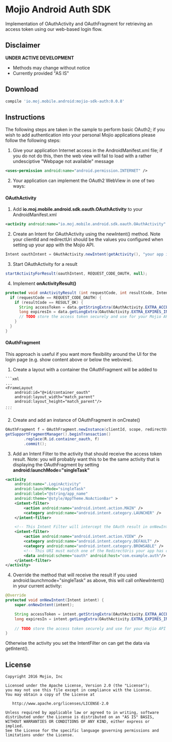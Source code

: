 # Mojio Android Auth SDK #

Implementation of OAuthActivity and OAuthFragment for retrieving an access token using our 
web-based login flow.

## Disclaimer ##
**UNDER ACTIVE DEVELOPMENT**

* Methods may change without notice
* Currently provided "AS IS"

## Download ##
```gradle
compile 'io.moj.mobile.android:mojio-sdk-auth:0.0.8'
```

## Instructions ##
The following steps are taken in the sample to perform basic OAuth2; if you wish to add authentication into your personal Mojio applications please follow the following steps:

1. Give your application Internet access in the AndroidManifest.xml file; if you do not do this, then the web view will fail to load with a rather undesciptive "Webpage not available" message
  
  ```xml
  <uses-permission android:name="android.permission.INTERNET" />
  ````

2. Your application can implement the OAuth2 WebView in one of two ways:

#### OAuthActivity ####
  1. Add **io.moj.mobile.android.sdk.oauth.OAuthActivity** to your AndroidManifest.xml
  
  ```xml
  <activity android:name="io.moj.mobile.android.sdk.oauth.OAuthActivity" />
  ```

  2. Create an Intent for OAuthActivity using the newIntent() method. Note your clientId and redirectUri should be the values
  you configured when setting up your app with the Mojio API.
  
  ```java
  Intent oauthIntent = OAuthActivity.newIntent(getActivity(), "your app id", "full", "oauth://com.example.auth");
  ```
  
  3. Start OAuthActivity for a result
  
  ```java
  startActivityForResult(oauthIntent, REQUEST_CODE_OAUTH, null);
  ```
  
  4. Implement **onActivityResult()**
  
  ```java
  protected void onActivityResult (int requestCode, int resultCode, Intent data) {
    if (requestCode == REQUEST_CODE_OAUTH) {
      if (resultCode == RESULT_OK) {
        String accessToken = data.getStringExtra(OAuthActivity.EXTRA_ACCESS_TOKEN);
        long expiresIn = data.getLongExtra(OAuthActivity.EXTRA_EXPIRES_IN, 0);
        // TODO store the access token securely and use for your Mojio API requests
      }
    }
  }
  ```

#### OAuthFragment ####
This approach is useful if you want more flexibility around the UI for the login page (e.g. show content above or below the webview).
  1. Create a layout with a container the OAuthFragment will be added to
  
    ```xml
    ...
    <FrameLayout
        android:id="@+id/container_oauth"
        android:layout_width="match_parent"
        android:layout_height="match_parent"/>
    ...
    ```
    
  2. Create and add an instance of OAuthFragment in onCreate()
  
  ```java
  OAuthFragment f = OAuthFragment.newInstance(clientId, scope, redirectUri);
  getSupportFragmentManager().beginTransaction()
          .replace(R.id.container_oauth, f)
          .commit();
  ```
  
  3. Add an Intent Filter to the activity that should receive the access token result. Note: you
  will probably want this to be the same activity that is displaying the OAuthFragment by setting
  **android:launchMode="singleTask"**
  
  ```xml
  <activity
      android:name=".LoginActivity"
      android:launchMode="singleTask"
      android:label="@string/app_name"
      android:theme="@style/AppTheme.NoActionBar" >
      <intent-filter>
          <action android:name="android.intent.action.MAIN" />
          <category android:name="android.intent.category.LAUNCHER" />
      </intent-filter>

      <!-- This Intent Filter will intercept the OAuth result in onNewIntent() -->
      <intent-filter>
          <action android:name="android.intent.action.VIEW" />
          <category android:name="android.intent.category.DEFAULT" />
          <category android:name="android.intent.category.BROWSABLE" />
          <!-- This URI must match one of the RedirectUris your app has configured -->
          <data android:scheme="oauth" android:host="com.example.auth"/>
      </intent-filter>
  </activity>
  ```
  
  4. Override the method that will receive the result
  If you used android:launchmode="singleTask" as above, this will call onNewIntent() in your current activity:
  
  ```java
  @Override
  protected void onNewIntent(Intent intent) {
      super.onNewIntent(intent);

      String accessToken = intent.getStringExtra(OAuthActivity.EXTRA_ACCESS_TOKEN);
      long expiresIn = intent.getLongExtra(OAuthActivity.EXTRA_EXPIRES_IN, 0);
      
      // TODO store the access token securely and use for your Mojio API requests
  }
  ```
  
  Otherwise the activity you set the IntentFilter on can get the data via getIntent().
  
## License ##
    Copyright 2016 Mojio, Inc
    
    Licensed under the Apache License, Version 2.0 (the "License");
    you may not use this file except in compliance with the License.
    You may obtain a copy of the License at
    
       http://www.apache.org/licenses/LICENSE-2.0
    
    Unless required by applicable law or agreed to in writing, software
    distributed under the License is distributed on an "AS IS" BASIS,
    WITHOUT WARRANTIES OR CONDITIONS OF ANY KIND, either express or implied.
    See the License for the specific language governing permissions and
    limitations under the License.